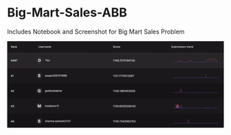 # Big-Mart-Sales-ABB

Includes Notebook and Screenshot for Big Mart Sales Problem

![My Image](leaderboard)
